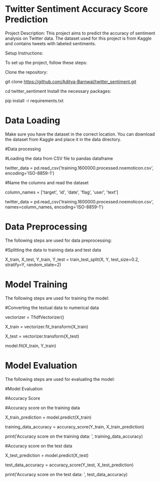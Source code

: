 # Twitter Sentiment Accuracy Score Prediction

Project Description:
This project aims to predict the accuracy of sentiment analysis on Twitter data. The dataset used for this project is from Kaggle and contains tweets with labeled sentiments.

Setup Instructions:

To set up the project, follow these steps:

Clone the repository:

git clone https://github.com/Aditya-Barnwal/twitter_sentiment.git

cd twitter_sentiment
Install the necessary packages:

pip install -r requirements.txt

# Data Loading
Make sure you have the dataset in the correct location. You can download the dataset from Kaggle and place it in the data directory.


#Data processing
 
 #Loading the data from CSV file to pandas dataframe

twitter_data = pd.read_csv('training.1600000.processed.noemoticon.csv', encoding='ISO-8859-1')

 #Name the columns and read the dataset

column_names = ['target', 'id', 'date', 'flag', 'user', 'text']

twitter_data = pd.read_csv('training.1600000.processed.noemoticon.csv', names=column_names, encoding='ISO-8859-1')

# Data Preprocessing

The following steps are used for data preprocessing:


#Splitting the data to training data and test data

X_train, X_test, Y_train, Y_test = train_test_split(X, Y, test_size=0.2, stratify=Y, random_state=2)

# Model Training
The following steps are used for training the model:


#Converting the textual data to numerical data

vectorizer = TfidfVectorizer()

X_train = vectorizer.fit_transform(X_train)

X_test = vectorizer.transform(X_test)

model.fit(X_train, Y_train)

# Model Evaluation

The following steps are used for evaluating the model:

#Model Evaluation

#Accuracy Score

#Accuracy score on the training data

X_train_prediction = model.predict(X_train)

training_data_accuracy = accuracy_score(Y_train, X_train_prediction)

print('Accuracy score on the training data: ', training_data_accuracy)

#Accuracy score on the test data

X_test_prediction = model.predict(X_test)

test_data_accuracy = accuracy_score(Y_test, X_test_prediction)

print('Accuracy score on the test data: ', test_data_accuracy)

